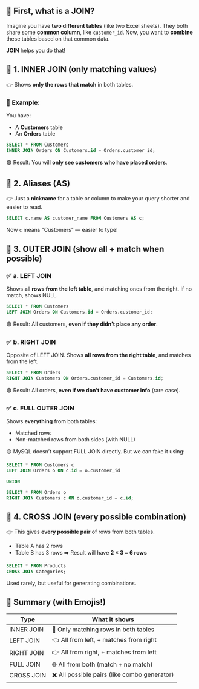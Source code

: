 ## 🧠 First, what is a JOIN?

Imagine you have **two different tables** (like two Excel sheets). They both share some **common column**, like `customer_id`.
Now, you want to **combine** these tables based on that common data.

**JOIN** helps you do that!

## 📘 1. INNER JOIN (only matching values)

👉 Shows **only the rows that match** in both tables.

### 🧾 Example:

You have:

* A **Customers** table
* An **Orders** table

```sql
SELECT * FROM Customers
INNER JOIN Orders ON Customers.id = Orders.customer_id;
```

🟢 Result: You will **only see customers who have placed orders**.

## 🧱 2. Aliases (AS)

👉 Just a **nickname** for a table or column to make your query shorter and easier to read.

```sql
SELECT c.name AS customer_name FROM Customers AS c;
```

Now `c` means "Customers" — easier to type!

## 📘 3. OUTER JOIN (show all + match when possible)

### ✅ a. LEFT JOIN

Shows **all rows from the left table**, and matching ones from the right.
If no match, shows NULL.

```sql
SELECT * FROM Customers
LEFT JOIN Orders ON Customers.id = Orders.customer_id;
```

🟢 Result: All customers, **even if they didn’t place any order**.

### ✅ b. RIGHT JOIN

Opposite of LEFT JOIN.
Shows **all rows from the right table**, and matches from the left.

```sql
SELECT * FROM Orders
RIGHT JOIN Customers ON Orders.customer_id = Customers.id;
```

🟢 Result: All orders, **even if we don’t have customer info** (rare case).

### ✅ c. FULL OUTER JOIN

Shows **everything** from both tables:

* Matched rows
* Non-matched rows from both sides (with NULL)

🟡 MySQL doesn’t support FULL JOIN directly. But we can fake it using:

```sql
SELECT * FROM Customers c
LEFT JOIN Orders o ON c.id = o.customer_id

UNION

SELECT * FROM Orders o
RIGHT JOIN Customers c ON o.customer_id = c.id;
```

## 📘 4. CROSS JOIN (every possible combination)

👉 This gives **every possible pair** of rows from both tables.

* Table A has 2 rows
* Table B has 3 rows
  ➡️ Result will have **2 × 3 = 6 rows**

```sql
SELECT * FROM Products
CROSS JOIN Categories;
```

Used rarely, but useful for generating combinations.

## 🧠 Summary (with Emojis!)

| Type       | What it shows                                |
| ---------- | -------------------------------------------- |
| INNER JOIN | 🔗 Only matching rows in both tables         |
| LEFT JOIN  | 👈 All from left, + matches from right       |
| RIGHT JOIN | 👉 All from right, + matches from left       |
| FULL JOIN  | 🌐 All from both (match + no match)          |
| CROSS JOIN | ✖️ All possible pairs (like combo generator) |
